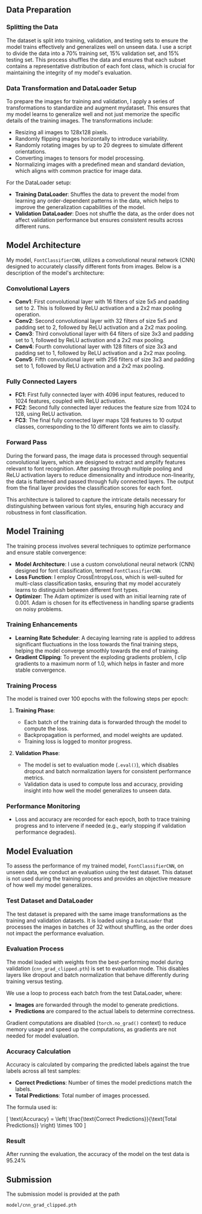 ## Data Preparation

### Splitting the Data

The dataset is split into training, validation, and testing sets to ensure the model trains effectively and generalizes well on unseen data. I use a script to divide the data into a 70% training set, 15% validation set, and 15% testing set. This process shuffles the data and ensures that each subset contains a representative distribution of each font class, which is crucial for maintaining the integrity of my model's evaluation.

### Data Transformation and DataLoader Setup

To prepare the images for training and validation, I apply a series of transformations to standardize and augment mydataset. This ensures that my model learns to generalize well and not just memorize the specific details of the training images. The transformations include:

- Resizing all images to 128x128 pixels.
- Randomly flipping images horizontally to introduce variability.
- Randomly rotating images by up to 20 degrees to simulate different orientations.
- Converting images to tensors for model processing.
- Normalizing images with a predefined mean and standard deviation, which aligns with common practice for image data.

For the DataLoader setup:

- **Training DataLoader**: Shuffles the data to prevent the model from learning any order-dependent patterns in the data, which helps to improve the generalization capabilities of the model.
- **Validation DataLoader**: Does not shuffle the data, as the order does not affect validation performance but ensures consistent results across different runs.

## Model Architecture

My model, `FontClassifierCNN`, utilizes a convolutional neural network (CNN) designed to accurately classify different fonts from images. Below is a description of the model's architecture:

### Convolutional Layers

- **Conv1**: First convolutional layer with 16 filters of size 5x5 and padding set to 2. This is followed by ReLU activation and a 2x2 max pooling operation.
- **Conv2**: Second convolutional layer with 32 filters of size 5x5 and padding set to 2, followed by ReLU activation and a 2x2 max pooling.
- **Conv3**: Third convolutional layer with 64 filters of size 3x3 and padding set to 1, followed by ReLU activation and a 2x2 max pooling.
- **Conv4**: Fourth convolutional layer with 128 filters of size 3x3 and padding set to 1, followed by ReLU activation and a 2x2 max pooling.
- **Conv5**: Fifth convolutional layer with 256 filters of size 3x3 and padding set to 1, followed by ReLU activation and a 2x2 max pooling.

### Fully Connected Layers

- **FC1**: First fully connected layer with 4096 input features, reduced to 1024 features, coupled with ReLU activation.
- **FC2**: Second fully connected layer reduces the feature size from 1024 to 128, using ReLU activation.
- **FC3**: The final fully connected layer maps 128 features to 10 output classes, corresponding to the 10 different fonts we aim to classify.

### Forward Pass

During the forward pass, the image data is processed through sequential convolutional layers, which are designed to extract and amplify features relevant to font recognition. After passing through multiple pooling and ReLU activation layers to reduce dimensionality and introduce non-linearity, the data is flattened and passed through fully connected layers. The output from the final layer provides the classification scores for each font.

This architecture is tailored to capture the intricate details necessary for distinguishing between various font styles, ensuring high accuracy and robustness in font classification.


## Model Training

The training process involves several techniques to optimize performance and ensure stable convergence:

- **Model Architecture**: I use a custom convolutional neural network (CNN) designed for font classification, termed `FontClassifierCNN`.
- **Loss Function**: I employ CrossEntropyLoss, which is well-suited for multi-class classification tasks, ensuring that my model accurately learns to distinguish between different font types.
- **Optimizer**: The Adam optimizer is used with an initial learning rate of 0.001. Adam is chosen for its effectiveness in handling sparse gradients on noisy problems.

### Training Enhancements

- **Learning Rate Scheduler**: A decaying learning rate is applied to address significant fluctuations in the loss towards the final training steps, helping the model converge smoothly towards the end of training.
- **Gradient Clipping**: To prevent the exploding gradients problem, I clip gradients to a maximum norm of 1.0, which helps in faster and more stable convergence.

### Training Process

The model is trained over 100 epochs with the following steps per epoch:
1. **Training Phase**:
   - Each batch of the training data is forwarded through the model to compute the loss.
   - Backpropagation is performed, and model weights are updated.
   - Training loss is logged to monitor progress.

2. **Validation Phase**:
   - The model is set to evaluation mode (`.eval()`), which disables dropout and batch normalization layers for consistent performance metrics.
   - Validation data is used to compute loss and accuracy, providing insight into how well the model generalizes to unseen data.

### Performance Monitoring

- Loss and accuracy are recorded for each epoch, both to trace training progress and to intervene if needed (e.g., early stopping if validation performance degrades).

## Model Evaluation

To assess the performance of my trained model, `FontClassifierCNN`, on unseen data, we conduct an evaluation using the test dataset. This dataset is not used during the training process and provides an objective measure of how well my model generalizes.

### Test Dataset and DataLoader

The test dataset is prepared with the same image transformations as the training and validation datasets. It is loaded using a `DataLoader` that processes the images in batches of 32 without shuffling, as the order does not impact the performance evaluation.

### Evaluation Process

The model loaded with weights from the best-performing model during validation (`cnn_grad_clipped.pth`) is set to evaluation mode. This disables layers like dropout and batch normalization that behave differently during training versus testing.

We use a loop to process each batch from the test DataLoader, where:
- **Images** are forwarded through the model to generate predictions.
- **Predictions** are compared to the actual labels to determine correctness.

Gradient computations are disabled (`torch.no_grad()` context) to reduce memory usage and speed up the computations, as gradients are not needed for model evaluation.

### Accuracy Calculation

Accuracy is calculated by comparing the predicted labels against the true labels across all test samples:
- **Correct Predictions**: Number of times the model predictions match the labels.
- **Total Predictions**: Total number of images processed.

The formula used is:

\[ \text{Accuracy} = \left( \frac{\text{Correct Predictions}}{\text{Total Predictions}} \right) \times 100 \]

### Result

After running the evaluation, the accuracy of the model on the test data is 95.24%

## Submission
The submission model is provided at the path

```
model/cnn_grad_clipped.pth
```



